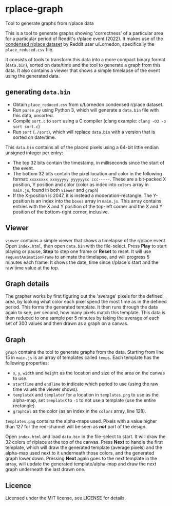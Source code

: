 # rplace-graph
Tool to generate graphs from r/place data

This is a tool to generate graphs showing 'correctness' of a particular area for a particular period of Reddit's r/place event (2022). It makes use of the [condensed r/place dataset](https://www.reddit.com/r/place/comments/tzqf76/i_shrank_and_indexed_the_data_from_the_rplace/) by Reddit user u/Lornedon, specifically the `place_reduced.csv` file.

It consists of tools to transform this data into a more compact binary format (`data.bin`), sorted on date/time and the tool to generate a graph from this data. It also contains a viewer that shows a simple timelapse of the event using the generated data.

## generating `data.bin`

- Obtain `place_reduced.csv` from u/Lornedon condensed r/place dataset.
- Run `parse.py` using Python 3, which will generate a `data.bin` file with this data, unsorted.
- Compile `sort.c` to `sort` using a C compiler (clang example: `clang -O3 -o sort sort.c`)
- Run `sort` (`./sort`), which will replace `data.bin` with a version that is sorted on date/time.

This `data.bin` contains all of the placed pixels using a 64-bit little endian unsigned integer per entry:
- The top 32 bits contain the timestamp, in milliseconds since the start of the event.
- The bottom 32 bits contain the pixel location and color in the following format: `xxxxxxxx xxxyyyyy yyyyyycc ccc-----`. These are a bit-packed X position, Y position and color (color as index into `colors` array in `main.js`, found in both `viewer` and `graph`)
- If the X-position is 2047, it is instead a moderation-rectangle. The Y-position is an index into the `boxes` array in `main.js`. This array contains entries with the X and Y position of the top-left corner and the X and Y position of the bottom-right corner, inclusive.

## Viewer

`viewer` contains a simple viewer that shows a timelapse of the r/place event. Open `index.html`, then open `data.bin` with the file-select. Press **Play** to start playing or pause, **Step** to step one frame or **Reset** to reset. It will use `requestAnimationFrame` to animate the timelapse, and will progress 5 minutes each frame. It shows the date, time since r/place's start and the raw time value at the top.

## Graph details

The grapher works by first figuring out the 'average' pixels for the defined area, by looking what color each pixel spend the most time as in the defined period. This forms the generated template. It then runs through the data again to see, per second, how many pixels match this template. This data is then reduced to one sample per 5 minutes by taking the average of each set of 300 values and then drawn as a graph on a canvas.

## Graph

`graph` contains the tool to generate graphs from the data. Starting from line 15 in `main.js` is an array of templates called `temps`. Each template has the following properties:
- `x`, `y`, `width` and `height` as the location and size of the area on the canvas to use.
- `startTime` and `endTime` to indicate which period to use (using the raw time values the viewer shows).
- `templateX` and `templateY` for a location in `templates.png` to use as the alpha-map, set `templateX` to `-1` to not use a template (use the entire rectangle).
- `graphCol` as the color (as an index in the `colors` array, line 128).

`templates.png` contains the alpha-maps used. Pixels with a value higher than 127 for the red-channel will be seen as ***not*** part of the design.

Open `index.html` and load `data.bin` in the file-select to start. It will draw the 32 colors of r/place at the top of the canvas. Press **Next** to handle the first template, which will draw the generated template (average pixels) and the alpha-map used next to it underneath those colors, and the generated graph lower down. Pressing **Next** again goes to the next template in the array, will update the generated template/alpha-map and draw the next graph underneath the last drawn one.

## Licence

Licensed under the MIT license, see LICENSE for details.
